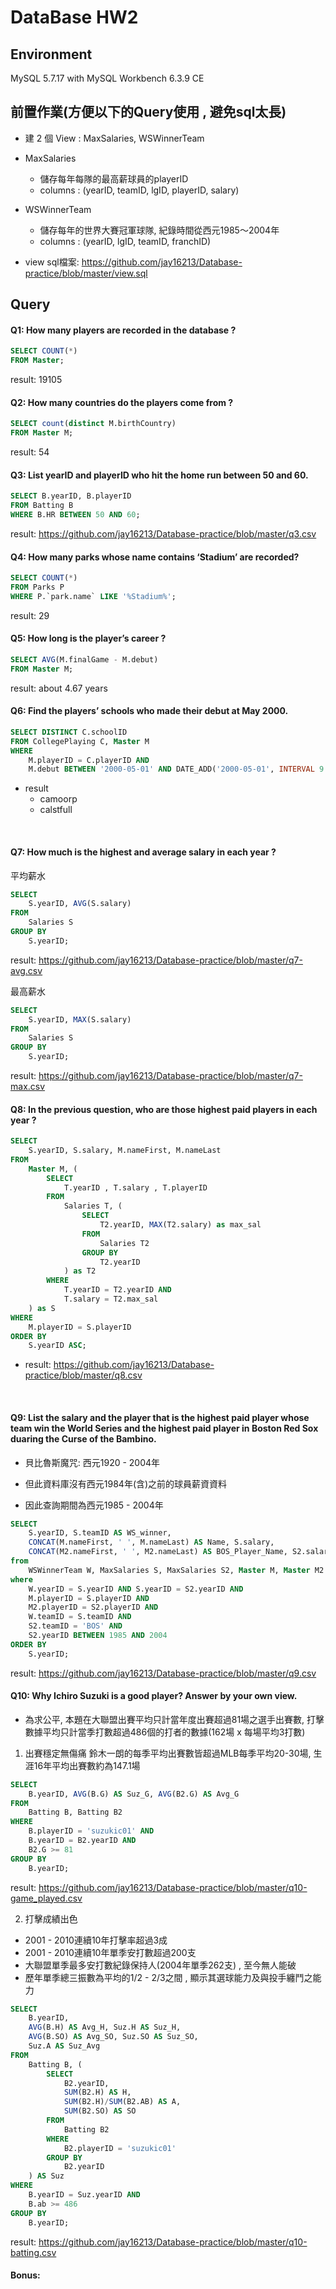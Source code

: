 DataBase HW2
=====

## Environment
MySQL 5.7.17 with MySQL Workbench 6.3.9 CE

## 前置作業(方便以下的Query使用 , 避免sql太長)
- 建 2 個 View : MaxSalaries, WSWinnerTeam

- MaxSalaries
    - 儲存每年每隊的最高薪球員的playerID
    - columns : (yearID, teamID, lgID, playerID, salary)

- WSWinnerTeam
    - 儲存每年的世界大賽冠軍球隊, 紀錄時間從西元1985～2004年
    - columns : (yearID, lgID, teamID, franchID)

- view sql檔案: https://github.com/jay16213/Database-practice/blob/master/view.sql

## Query

#### Q1: How many players are recorded in the database ?
```sql
SELECT COUNT(*)
FROM Master;
```

result: 19105
<br>

#### Q2: How many countries do the players come from ?
```sql
SELECT count(distinct M.birthCountry)
FROM Master M;
```

result: 54
<br>

#### Q3: List yearID and playerID who hit the home run between 50 and 60.
```sql
SELECT B.yearID, B.playerID
FROM Batting B
WHERE B.HR BETWEEN 50 AND 60;
```

result: https://github.com/jay16213/Database-practice/blob/master/q3.csv
<br>

#### Q4: How many parks whose name contains ‘Stadium’ are recorded?
```sql
SELECT COUNT(*)
FROM Parks P
WHERE P.`park.name` LIKE '%Stadium%';
```

result: 29
<br>

#### Q5: How long is the player’s career ?
```sql
SELECT AVG(M.finalGame - M.debut)
FROM Master M;
```
result: about 4.67 years
<br>

#### Q6: Find the players’ schools who made their debut at May 2000.
```sql
SELECT DISTINCT C.schoolID
FROM CollegePlaying C, Master M
WHERE
    M.playerID = C.playerID AND
    M.debut BETWEEN '2000-05-01' AND DATE_ADD('2000-05-01', INTERVAL 9 DAY);
```

- result
    - camoorp
    - calstfull
<br>

#### Q7: How much is the highest and average salary in each year ?
平均薪水
```sql
SELECT
    S.yearID, AVG(S.salary)
FROM
    Salaries S
GROUP BY
    S.yearID;
```

result: https://github.com/jay16213/Database-practice/blob/master/q7-avg.csv

最高薪水
```sql
SELECT
    S.yearID, MAX(S.salary)
FROM
    Salaries S
GROUP BY
    S.yearID;
```

result: https://github.com/jay16213/Database-practice/blob/master/q7-max.csv
<br>

#### Q8: In the previous question, who are those highest paid players in each year ?
```sql
SELECT
    S.yearID, S.salary, M.nameFirst, M.nameLast
FROM
    Master M, (
        SELECT
            T.yearID , T.salary , T.playerID
        FROM
            Salaries T, (
                SELECT
                    T2.yearID, MAX(T2.salary) as max_sal
                FROM
                    Salaries T2
                GROUP BY
                    T2.yearID
            ) as T2
        WHERE
            T.yearID = T2.yearID AND
            T.salary = T2.max_sal
    ) as S
WHERE
    M.playerID = S.playerID
ORDER BY
    S.yearID ASC;
```

- result: https://github.com/jay16213/Database-practice/blob/master/q8.csv
<br>

#### Q9: List the salary and the player that is the highest paid player whose team win the World Series and the highest paid player in Boston Red Sox duaring the Curse of the Bambino.

- 貝比魯斯魔咒: 西元1920 - 2004年

- 但此資料庫沒有西元1984年(含)之前的球員薪資資料

- 因此查詢期間為西元1985 - 2004年

```sql
SELECT
    S.yearID, S.teamID AS WS_winner,
    CONCAT(M.nameFirst, ' ', M.nameLast) AS Name, S.salary,
    CONCAT(M2.nameFirst, ' ', M2.nameLast) AS BOS_Player_Name, S2.salary
from
    WSWinnerTeam W, MaxSalaries S, MaxSalaries S2, Master M, Master M2
where
    W.yearID = S.yearID AND S.yearID = S2.yearID AND
    M.playerID = S.playerID AND
    M2.playerID = S2.playerID AND
    W.teamID = S.teamID AND
    S2.teamID = 'BOS' AND
    S2.yearID BETWEEN 1985 AND 2004
ORDER BY
    S.yearID;
```

result: https://github.com/jay16213/Database-practice/blob/master/q9.csv
<br>

#### Q10: Why Ichiro Suzuki is a good player? Answer by your own view.

- 為求公平, 本題在大聯盟出賽平均只計當年度出賽超過81場之選手出賽數, 打擊數據平均只計當季打數超過486個的打者的數據(162場 x 每場平均3打數)

1. 出賽穩定無傷痛
鈴木一朗的每季平均出賽數皆超過MLB每季平均20-30場, 生涯16年平均出賽數約為147.1場
```sql
SELECT
    B.yearID, AVG(B.G) AS Suz_G, AVG(B2.G) AS Avg_G
FROM
    Batting B, Batting B2
WHERE
    B.playerID = 'suzukic01' AND
    B.yearID = B2.yearID AND
    B2.G >= 81
GROUP BY
    B.yearID;
```

result: https://github.com/jay16213/Database-practice/blob/master/q10-game_played.csv

2. 打擊成績出色
- 2001 - 2010連續10年打擊率超過3成
- 2001 - 2010連續10年單季安打數超過200支
- 大聯盟單季最多安打數紀錄保持人(2004年單季262支) , 至今無人能破
- 歷年單季總三振數為平均的1/2 - 2/3之間 , 顯示其選球能力及與投手纏鬥之能力
```sql
SELECT
    B.yearID,
    AVG(B.H) AS Avg_H, Suz.H AS Suz_H,
    AVG(B.SO) AS Avg_SO, Suz.SO AS Suz_SO,
    Suz.A AS Suz_Avg
FROM
    Batting B, (
        SELECT
            B2.yearID,
            SUM(B2.H) AS H,
            SUM(B2.H)/SUM(B2.AB) AS A,
            SUM(B2.SO) AS SO
        FROM
            Batting B2
        WHERE
            B2.playerID = 'suzukic01'
        GROUP BY
            B2.yearID
    ) AS Suz
WHERE
    B.yearID = Suz.yearID AND
    B.ab >= 486
GROUP BY
    B.yearID;
```

result: https://github.com/jay16213/Database-practice/blob/master/q10-batting.csv
<br>

#### Bonus: 
